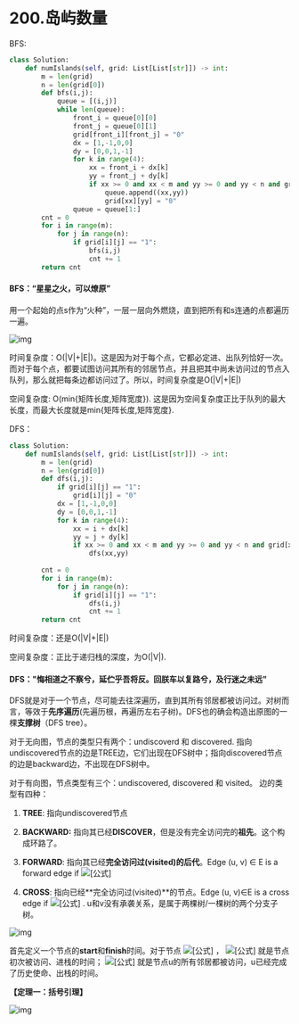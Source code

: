 # 200.岛屿数量



BFS:

```python
class Solution:
    def numIslands(self, grid: List[List[str]]) -> int:
        m = len(grid)
        n = len(grid[0])
        def bfs(i,j):
            queue = [(i,j)]
            while len(queue):
                front_i = queue[0][0]
                front_j = queue[0][1]
                grid[front_i][front_j] = "0"
                dx = [1,-1,0,0]
                dy = [0,0,1,-1]
                for k in range(4):
                    xx = front_i + dx[k]
                    yy = front_j + dy[k]
                    if xx >= 0 and xx < m and yy >= 0 and yy < n and grid[xx][yy] == "1":
                        queue.append((xx,yy))
                        grid[xx][yy] = "0"
                queue = queue[1:]
        cnt = 0
        for i in range(m):
            for j in range(n):
                if grid[i][j] == "1":
                    bfs(i,j)
                    cnt += 1
        return cnt
```



#### BFS：“星星之火，可以燎原”

用一个起始的点s作为“火种”，一层一层向外燃烧，直到把所有和s连通的点都遍历一遍。

![img](https://pic4.zhimg.com/80/v2-471ea3d724f6f5762e7b26f56efbe1bf_1440w.jpg)

时间复杂度：O(|V|+|E|)。这是因为对于每个点，它都必定进、出队列恰好一次。而对于每个点，都要试图访问其所有的邻居节点，并且把其中尚未访问过的节点入队列，那么就把每条边都访问过了。所以，时间复杂度是O(|V|+|E|)

空间复杂度: O(min{矩阵长度,矩阵宽度}). 这是因为空间复杂度正比于队列的最大长度，而最大长度就是min{矩阵长度,矩阵宽度}. 



DFS：

```python
class Solution:
    def numIslands(self, grid: List[List[str]]) -> int:
        m = len(grid)
        n = len(grid[0])
        def dfs(i,j):
            if grid[i][j] == "1":
                grid[i][j] = "0"
            dx = [1,-1,0,0]
            dy = [0,0,1,-1]
            for k in range(4):
                xx = i + dx[k]
                yy = j + dy[k] 
                if xx >= 0 and xx < m and yy >= 0 and yy < n and grid[xx][yy] == "1":
                    dfs(xx,yy)
            
        cnt = 0
        for i in range(m):
            for j in range(n):
                if grid[i][j] == "1":
                    dfs(i,j)
                    cnt += 1
        return cnt
```

时间复杂度：还是O(|V|+|E|)

空间复杂度：正比于递归栈的深度，为O(|V|). 



#### DFS："悔相道之不察兮，延伫乎吾将反。回朕车以复路兮，及行迷之未远"

DFS就是对于一个节点，尽可能去往深遍历，直到其所有邻居都被访问过。对树而言，等效于**先序遍历**(先遍历根，再遍历左右子树)。DFS也的确会构造出原图的一棵**支撑树**（DFS tree）。

对于无向图，节点的类型只有两个：undiscoverd 和 discovered. 指向undiscovered节点的边是TREE边，它们出现在DFS树中；指向discovered节点的边是backward边，不出现在DFS树中。

对于有向图，节点类型有三个：undiscovered, discovered 和 visited。 边的类型有四种：

1. **TREE**: 指向undiscovered节点
2. **BACKWARD:** 指向其已经**DISCOVER**，但是没有完全访问完的**祖先**。这个构成环路了。

3. **FORWARD**: 指向其已经**完全访问过(visited)**的**后代**。Edge (u, v) ∈ E is a forward edge if ![[公式]](https://www.zhihu.com/equation?tex=start%28u%29%3C+start%28v%29%3C+f+inish%28v%29%3C+f+inish%28u%29)

4. **CROSS**: 指向已经**完全访问过(visited)**的节点。Edge (u, v)∈E is a cross edge if ![[公式]](https://www.zhihu.com/equation?tex=start%28v%29%3C+f+inish%28v%29%3C+start%28u%29%3C+f+inish%28u%29) . u和v没有承袭关系，是属于两棵树/一棵树的两个分支子树。

![img](https://pic1.zhimg.com/80/v2-1a16f90d6c8bafa149f95988e52fb418_1440w.jpg)

首先定义一个节点的**start**和**finish**时间。对于节点 ![[公式]](https://www.zhihu.com/equation?tex=u) ， ![[公式]](https://www.zhihu.com/equation?tex=start%28u%29) 就是节点初次被访问、进栈的时间； ![[公式]](https://www.zhihu.com/equation?tex=finish%28u%29) 就是节点u的所有邻居都被访问，u已经完成了历史使命、出栈的时间。

**【定理一：括号引理】**

![img](https://pic2.zhimg.com/80/v2-2162383d7c60bca59d0a1d349976b305_1440w.jpg)